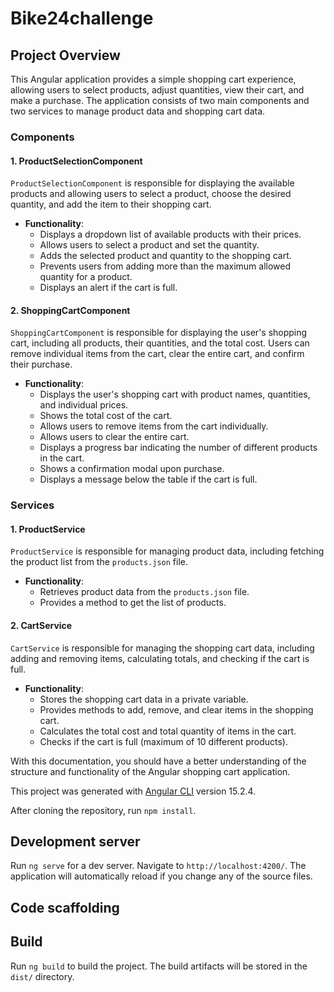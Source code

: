 # Bike24challenge


Project Overview
----------------

This Angular application provides a simple shopping cart experience, allowing users to select products, adjust quantities, view their cart, and make a purchase. The application consists of two main components and two services to manage product data and shopping cart data.

### Components

#### 1\. ProductSelectionComponent

`ProductSelectionComponent` is responsible for displaying the available products and allowing users to select a product, choose the desired quantity, and add the item to their shopping cart.

*   **Functionality**:
    *   Displays a dropdown list of available products with their prices.
    *   Allows users to select a product and set the quantity.
    *   Adds the selected product and quantity to the shopping cart.
    *   Prevents users from adding more than the maximum allowed quantity for a product.
    *   Displays an alert if the cart is full.

#### 2\. ShoppingCartComponent

`ShoppingCartComponent` is responsible for displaying the user's shopping cart, including all products, their quantities, and the total cost. Users can remove individual items from the cart, clear the entire cart, and confirm their purchase.

*   **Functionality**:
    *   Displays the user's shopping cart with product names, quantities, and individual prices.
    *   Shows the total cost of the cart.
    *   Allows users to remove items from the cart individually.
    *   Allows users to clear the entire cart.
    *   Displays a progress bar indicating the number of different products in the cart.
    *   Shows a confirmation modal upon purchase.
    *   Displays a message below the table if the cart is full.

### Services

#### 1\. ProductService

`ProductService` is responsible for managing product data, including fetching the product list from the `products.json` file.

*   **Functionality**:
    *   Retrieves product data from the `products.json` file.
    *   Provides a method to get the list of products.

#### 2\. CartService

`CartService` is responsible for managing the shopping cart data, including adding and removing items, calculating totals, and checking if the cart is full.

*   **Functionality**:
    *   Stores the shopping cart data in a private variable.
    *   Provides methods to add, remove, and clear items in the shopping cart.
    *   Calculates the total cost and total quantity of items in the cart.
    *   Checks if the cart is full (maximum of 10 different products).

With this documentation, you should have a better understanding of the structure and functionality of the Angular shopping cart application.




This project was generated with [Angular CLI](https://github.com/angular/angular-cli) version 15.2.4.

After cloning the repository, run `npm install`. 

## Development server

Run `ng serve` for a dev server. Navigate to `http://localhost:4200/`. The application will automatically reload if you change any of the source files.

## Code scaffolding


## Build

Run `ng build` to build the project. The build artifacts will be stored in the `dist/` directory.



